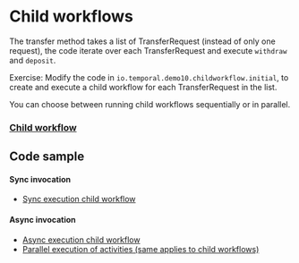 # Child workflows

The transfer method takes a list of TransferRequest (instead of only one request), the code 
iterate over each TransferRequest and execute `withdraw` and `deposit`.

Exercise: Modify the code in `io.temporal.demo10.childworkflow.initial`, to create and execute a child workflow for each TransferRequest
in the list.

You can choose between running child workflows sequentially or in parallel.

### [Child workflow](https://docs.temporal.io/application-development/features?lang=java#child-workflows)


## Code sample

#### Sync invocation
- [Sync execution child workflow](https://github.com/temporalio/samples-java/blob/main/src/main/java/io/temporal/samples/hello/HelloChild.java#L98)


#### Async invocation
- [Async execution child workflow](https://github.com/temporalio/samples-java/blob/main/src/main/java/io/temporal/samples/hello/HelloChild.java#L89)
- [Parallel execution of activities (same applies to child workflows)](https://github.com/temporalio/samples-java/blob/main/src/main/java/io/temporal/samples/hello/HelloParallelActivity.java)